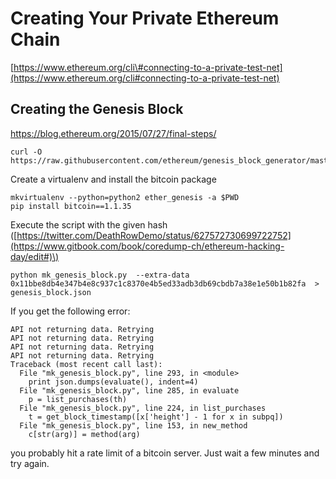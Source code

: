 # Creating Your Private Ethereum Chain

[https://www.ethereum.org/cli\#connecting-to-a-private-test-net](https://www.ethereum.org/cli#connecting-to-a-private-test-net)

## Creating the Genesis Block

https://blog.ethereum.org/2015/07/27/final-steps/

```
curl -O https://raw.githubusercontent.com/ethereum/genesis_block_generator/master/mk_genesis_block.py
```

Create a virtualenv and install the bitcoin package

```
mkvirtualenv --python=python2 ether_genesis -a $PWD
pip install bitcoin==1.1.35
```

Execute the script with the given hash \([https://twitter.com/DeathRowDemo/status/627572730699722752](https://www.gitbook.com/book/coredump-ch/ethereum-hacking-day/edit#)\)

```
python mk_genesis_block.py  --extra-data  0x11bbe8db4e347b4e8c937c1c8370e4b5ed33adb3db69cbdb7a38e1e50b1b82fa  > genesis_block.json
```

If you get the following error:

```
API not returning data. Retrying
API not returning data. Retrying
API not returning data. Retrying
API not returning data. Retrying
Traceback (most recent call last):
  File "mk_genesis_block.py", line 293, in <module>
    print json.dumps(evaluate(), indent=4)
  File "mk_genesis_block.py", line 285, in evaluate
    p = list_purchases(th)
  File "mk_genesis_block.py", line 224, in list_purchases
    t = get_block_timestamp([x['height'] - 1 for x in subpq])
  File "mk_genesis_block.py", line 153, in new_method
    c[str(arg)] = method(arg)
```

you probably hit a rate limit of a bitcoin server. Just wait a few minutes and try again.

